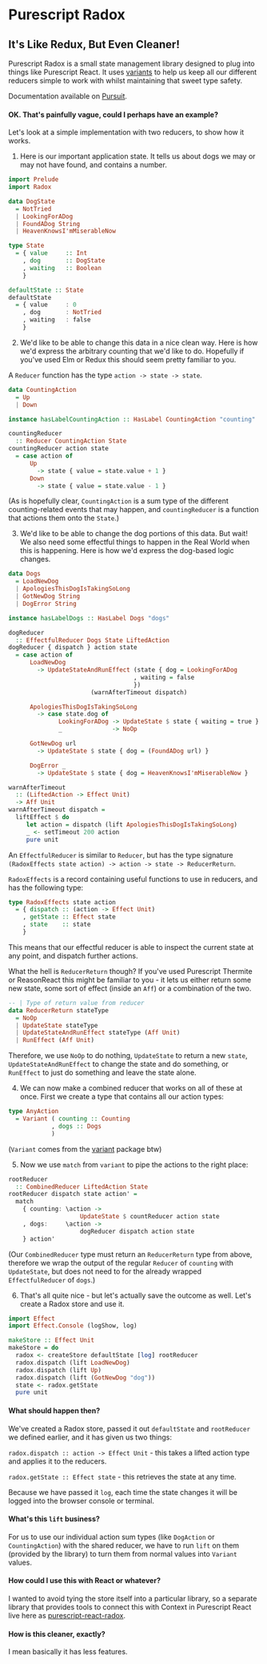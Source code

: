 # Purescript Radox

## It's Like Redux, But Even Cleaner!

Purescript Radox is a small state management library designed to plug into things like Purescript React. It uses [variants](https://github.com/natefaubion/purescript-variant) to help us keep all our different reducers simple to work with whilst maintaining that sweet type safety.

Documentation available on [Pursuit](https://pursuit.purescript.org/packages/purescript-radox).

#### OK. That's painfully vague, could I perhaps have an example?

Let's look at a simple implementation with two reducers, to show how it works.

1. Here is our important application state. It tells us about dogs we may or may not have found, and contains a number.

```haskell
import Prelude
import Radox

data DogState
  = NotTried
  | LookingForADog
  | FoundADog String
  | HeavenKnowsI'mMiserableNow

type State
  = { value     :: Int
    , dog       :: DogState
    , waiting   :: Boolean
    }

defaultState :: State
defaultState
  = { value     : 0
    , dog       : NotTried
    , waiting   : false
    }
```

2. We'd like to be able to change this data in a nice clean way. Here is how we'd express the arbitrary counting that we'd like to do. Hopefully if you've used Elm or Redux this should seem pretty familiar to you.

A `Reducer` function has the type `action -> state -> state`.

```haskell
data CountingAction
  = Up
  | Down

instance hasLabelCountingAction :: HasLabel CountingAction "counting"

countingReducer 
  :: Reducer CountingAction State
countingReducer action state
  = case action of
      Up 
        -> state { value = state.value + 1 }
      Down 
        -> state { value = state.value - 1 }
```

(As is hopefully clear, `CountingAction` is a sum type of the different counting-related events that may happen, and `countingReducer` is a function that actions them onto the `State`.)

3. We'd like to be able to change the dog portions of this data. But wait! We also need some effectful things to happen in the Real World when this is happening. Here is how we'd express the dog-based logic changes.

```haskell
data Dogs
  = LoadNewDog
  | ApologiesThisDogIsTakingSoLong
  | GotNewDog String
  | DogError String

instance hasLabelDogs :: HasLabel Dogs "dogs"

dogReducer 
  :: EffectfulReducer Dogs State LiftedAction 
dogReducer { dispatch } action state
  = case action of
      LoadNewDog 
        -> UpdateStateAndRunEffect (state { dog = LookingForADog
                                   , waiting = false 
                                   }) 
                       (warnAfterTimeout dispatch)

      ApologiesThisDogIsTakingSoLong
        -> case state.dog of
              LookingForADog -> UpdateState $ state { waiting = true }
              _              -> NoOp

      GotNewDog url
        -> UpdateState $ state { dog = (FoundADog url) }

      DogError _
        -> UpdateState $ state { dog = HeavenKnowsI'mMiserableNow } 

warnAfterTimeout
  :: (LiftedAction -> Effect Unit)
  -> Aff Unit
warnAfterTimeout dispatch = 
  liftEffect $ do
     let action = dispatch (lift ApologiesThisDogIsTakingSoLong)
     _ <- setTimeout 200 action
     pure unit
```

An `EffectfulReducer` is similar to `Reducer`, but has the type signature
`(RadoxEffects state action) -> action -> state -> ReducerReturn`.

`RadoxEffects` is a record containing useful functions to use in reducers, and
has the following type:

```haskell
type RadoxEffects state action
  = { dispatch :: (action -> Effect Unit)
    , getState :: Effect state
    , state    :: state
    }
```

This means that our effectful reducer is able to inspect the current state at
any point, and dispatch further actions.

What the hell is `ReducerReturn` though? If you've used Purescript Thermite or
ReasonReact this might be familiar to you - it lets us either return some new
state, some sort of effect (inside an `Aff`) or a combination of the two.

```haskell
-- | Type of return value from reducer
data ReducerReturn stateType
  = NoOp
  | UpdateState stateType
  | UpdateStateAndRunEffect stateType (Aff Unit)
  | RunEffect (Aff Unit)
```

Therefore, we use `NoOp` to do nothing, `UpdateState` to return a new `state`,
`UpdateStateAndRunEffect` to change the state and do something, or `RunEffect`
to just do something and leave the state alone. 

4. We can now make a combined reducer that works on all of these at once. First we create a type that contains all our action types:

```haskell
type AnyAction 
  = Variant ( counting :: Counting
            , dogs :: Dogs
            )
```

(`Variant` comes from the [variant](https://github.com/natefaubion/purescript-variant) package btw)

5. Now we use `match` from `variant` to pipe the actions to the right place:

```haskell
rootReducer 
  :: CombinedReducer LiftedAction State 
rootReducer dispatch state action' =
  match
    { counting: \action -> 
                    UpdateState $ countReducer action state
    , dogs:     \action -> 
                    dogReducer dispatch action state
    } action'
```

(Our `CombinedReducer` type must return an `ReducerReturn` type from above, therefore we wrap the output of the regular `Reducer` of `counting` with `UpdateState`, but does not need to for the already wrapped `EffectfulReducer` of `dogs`.)

6. That's all quite nice - but let's actually save the outcome as well. Let's create a Radox store and use it.

```haskell
import Effect
import Effect.Console (logShow, log)

makeStore :: Effect Unit
makeStore = do
  radox <- createStore defaultState [log] rootReducer
  radox.dispatch (lift LoadNewDog)
  radox.dispatch (lift Up)
  radox.dispatch (lift (GotNewDog "dog"))
  state <- radox.getState
  pure unit
```

#### What should happen then?

We've created a Radox store, passed it out `defaultState` and `rootReducer` we defined earlier, and it has given us two things:

`radox.dispatch :: action -> Effect Unit` - this takes a lifted action type and applies it to the reducers.

`radox.getState :: Effect state` - this retrieves the state at any time.

Because we have passed it `log`, each time the state changes it will be logged into the browser console or terminal.

#### What's this `lift` business?

For us to use our individual action sum types (like `DogAction` or `CountingAction`) with the shared reducer, we have to run `lift` on them (provided by the library) to turn them from normal values into `Variant` values.

#### How could I use this with React or whatever?

I wanted to avoid tying the store itself into a particular library, so a separate library that provides tools to connect this with Context in Purescript React live here as [purescript-react-radox](https://github.com/danieljharvey/purescript-react-radox).

#### How is this cleaner, exactly?

I mean basically it has less features.
